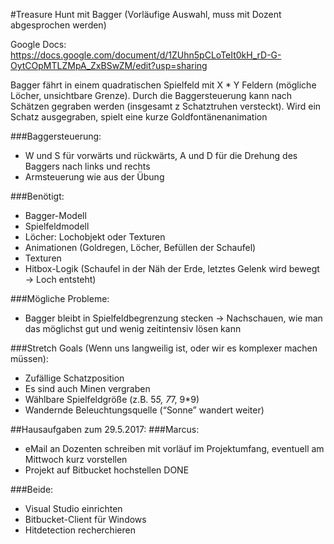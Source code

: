 #Treasure Hunt mit Bagger (Vorläufige Auswahl, muss mit Dozent abgesprochen werden)

Google Docs: https://docs.google.com/document/d/1ZUhn5pCLoTeIt0kH_rD-G-OytCOpMTLZMpA_ZxBSwZM/edit?usp=sharing

Bagger fährt in einem quadratischen Spielfeld mit X * Y Feldern (mögliche Löcher, unsichtbare Grenze). Durch die Baggersteuerung kann nach Schätzen gegraben werden (insgesamt z Schatztruhen versteckt). Wird ein Schatz ausgegraben, spielt eine kurze Goldfontänenanimation

###Baggersteuerung:
* W und S für vorwärts und rückwärts, A und D für die Drehung des Baggers nach links und rechts
* Armsteuerung wie aus der Übung

###Benötigt:
* Bagger-Modell
* Spielfeldmodell
* Löcher: Lochobjekt oder Texturen
* Animationen (Goldregen, Löcher, Befüllen der Schaufel)
* Texturen
* Hitbox-Logik (Schaufel in der Näh der Erde, letztes Gelenk wird bewegt → Loch entsteht)

###Mögliche Probleme:
* Bagger bleibt in Spielfeldbegrenzung stecken → Nachschauen, wie man das möglichst gut und wenig zeitintensiv lösen kann

###Stretch Goals (Wenn uns langweilig ist, oder wir es komplexer machen müssen):
* Zufällige Schatzposition
* Es sind auch Minen vergraben
* Wählbare Spielfeldgröße (z.B. 5*5, 7*7, 9*9)
* Wandernde Beleuchtungsquelle (“Sonne” wandert weiter)

##Hausaufgaben zum 29.5.2017:
###Marcus:
* eMail an Dozenten schreiben mit vorläuf im Projektumfang, eventuell am Mittwoch kurz vorstellen
* Projekt auf Bitbucket hochstellen DONE

###Beide:
* Visual Studio einrichten
* Bitbucket-Client für Windows
* Hitdetection recherchieren